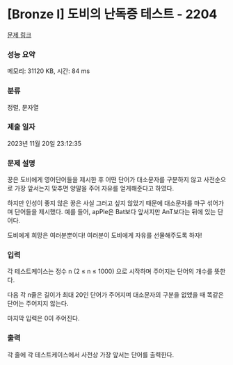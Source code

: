 # [Bronze I] 도비의 난독증 테스트 - 2204 

[문제 링크](https://www.acmicpc.net/problem/2204) 

### 성능 요약

메모리: 31120 KB, 시간: 84 ms

### 분류

정렬, 문자열

### 제출 일자

2023년 11월 20일 23:12:35

### 문제 설명

<p>꿍은 도비에게 영어단어들을 제시한 후 어떤 단어가 대소문자를 구분하지 않고 사전순으로 가장 앞서는지 맞추면 양말을 주어 자유를 얻게해준다고 하였다.</p>

<p>하지만 인성이 좋지 않은 꿍은 사실 그러고 싶지 않았기 때문에 대소문자를 마구 섞어가며 단어들을 제시했다. 예를 들어, apPle은 Bat보다 앞서지만 AnT보다는 뒤에 있는 단어다.</p>

<p>도비에게 희망은 여러분뿐이다! 여러분이 도비에게 자유를 선물해주도록 하자!</p>

### 입력 

 <p>각 테스트케이스는 정수 n (2 ≤ n ≤ 1000) 으로 시작하며 주어지는 단어의 개수를 뜻한다.</p>

<p>다음 각 n줄은 길이가 최대 20인 단어가 주어지며 대소문자의 구분을 없앴을 때 똑같은 단어는 주어지지 않는다.</p>

<p>마지막 입력은 0이 주어진다.</p>

### 출력 

 <p>각 줄에 각 테스트케이스에서 사전상 가장 앞서는 단어를 출력한다.</p>

